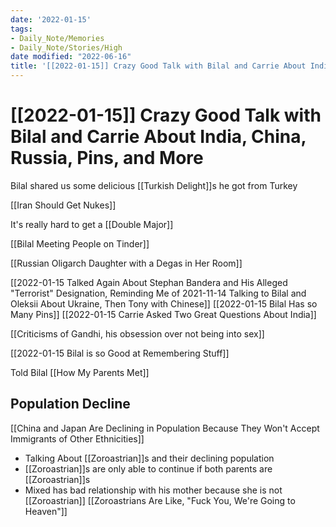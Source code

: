 ```yaml
---
date: '2022-01-15'
tags:
- Daily_Note/Memories
- Daily_Note/Stories/High
date modified: "2022-06-16"
title: '[[2022-01-15]] Crazy Good Talk with Bilal and Carrie About India, China, Russia, Pins, and More'
---
```


# [[2022-01-15]] Crazy Good Talk with Bilal and Carrie About India, China, Russia, Pins, and More
Bilal shared us some delicious [[Turkish Delight]]s he got from Turkey

[[Iran Should Get Nukes]]

It's really hard to get a [[Double Major]]

[[Bilal Meeting People on Tinder]]

[[Russian Oligarch Daughter with a Degas in Her Room]]

[[2022-01-15 Talked Again About Stephan Bandera and His Alleged "Terrorist" Designation, Reminding Me of 2021-11-14 Talking to Bilal and Oleksii About Ukraine, Then Tony with Chinese]]
[[2022-01-15 Bilal Has so Many Pins]]
[[2022-01-15 Carrie Asked Two Great Questions About India]]

[[Criticisms of Gandhi, his obsession over not being into sex]]

[[2022-01-15 Bilal is so Good at Remembering Stuff]]

Told Bilal [[How My Parents Met]]

## Population Decline
[[China and Japan Are Declining in Population Because They Won't Accept Immigrants of Other Ethnicities]]

- Talking About [[Zoroastrian]]s and their declining population
- [[Zoroastrian]]s are only able to continue if both parents are [[Zoroastrian]]s
- Mixed has bad relationship with his mother because she is not [[Zoroastrian]]
  [[Zoroastrians Are Like, "Fuck You, We're Going to Heaven"]]

